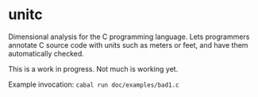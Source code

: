# unitc
Dimensional analysis for the C programming language. Lets programmers annotate C source code with units such as meters or feet, and have them automatically checked.

This is a work in progress. Not much is working yet.

Example invocation: `cabal run doc/examples/bad1.c`

